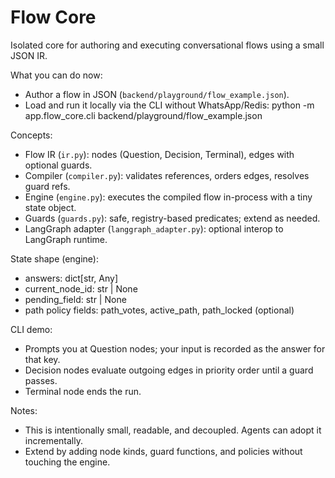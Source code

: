 # Flow Core

Isolated core for authoring and executing conversational flows using a small JSON IR.

What you can do now:

- Author a flow in JSON (`backend/playground/flow_example.json`).
- Load and run it locally via the CLI without WhatsApp/Redis:
  python -m app.flow_core.cli backend/playground/flow_example.json

Concepts:

- Flow IR (`ir.py`): nodes (Question, Decision, Terminal), edges with optional guards.
- Compiler (`compiler.py`): validates references, orders edges, resolves guard refs.
- Engine (`engine.py`): executes the compiled flow in-process with a tiny state object.
- Guards (`guards.py`): safe, registry-based predicates; extend as needed.
- LangGraph adapter (`langgraph_adapter.py`): optional interop to LangGraph runtime.

State shape (engine):

- answers: dict[str, Any]
- current_node_id: str | None
- pending_field: str | None
- path policy fields: path_votes, active_path, path_locked (optional)

CLI demo:

- Prompts you at Question nodes; your input is recorded as the answer for that key.
- Decision nodes evaluate outgoing edges in priority order until a guard passes.
- Terminal node ends the run.

Notes:

- This is intentionally small, readable, and decoupled. Agents can adopt it incrementally.
- Extend by adding node kinds, guard functions, and policies without touching the engine.
